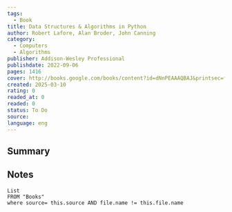 ```yaml
---
tags:
  - Book
title: Data Structures & Algorithms in Python
author: Robert Lafore, Alan Broder, John Canning
category:
  - Computers
  - Algorithms
publisher: Addison-Wesley Professional
publishdate: 2022-09-06
pages: 1416
cover: http://books.google.com/books/content?id=dNnPEAAAQBAJ&printsec=frontcover&img=1&zoom=1&edge=curl&source=gbs_api
created: 2025-03-10
rating: 0
readed_at: 0
readed: 0
status: To Do
source: 
language: eng
---
```

## Summary


## Notes
```dataview
List 
FROM "Books"
where source= this.source AND file.name != this.file.name
```